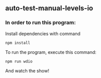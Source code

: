 ## auto-test-manual-levels-io

### In order to run this program:

Install dependencies with command

```
npm install
```

To run the program, execute this command:

```
npm run wdio
```

And watch the show!
